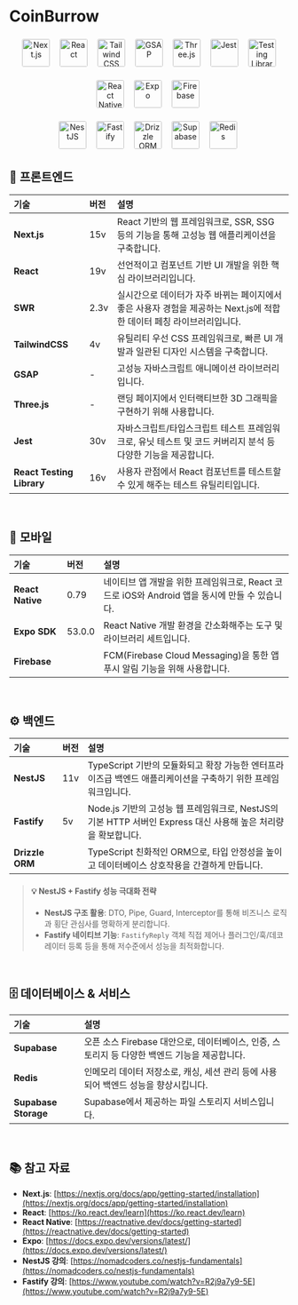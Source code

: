 # CoinBurrow

<p align="center">
    <img src="https://cdn.simpleicons.org/nextdotjs/f5f5eb" alt="Next.js" height="50" style="padding: 5px; border-radius:8px;"/>&nbsp;
    <img src="https://cdn.simpleicons.org/react/61DAFB" alt="React" height="50" style="padding: 5px; border-radius:8px;"/>&nbsp;
    <img src="https://cdn.simpleicons.org/tailwindcss/06B6D4" alt="Tailwind CSS" height="50" style="padding: 5px; border-radius:8px;"/>&nbsp;
    <img src="https://cdn.simpleicons.org/greensock/88CE02" alt="GSAP" height="50" style="padding: 5px; border-radius:8px;"/>&nbsp;
    <img src="https://cdn.simpleicons.org/threedotjs/f5f5eb" alt="Three.js" height="50" style="padding: 5px; border-radius:8px;"/>&nbsp;
      <img src="https://cdn.simpleicons.org/jest/C21325" alt="Jest" height="50" style="padding: 5px; border-radius:8px;"/>&nbsp;
    <img src="https://cdn.simpleicons.org/testinglibrary/E33332" alt="Testing Library" height="50" style="padding: 5px; border-radius:8px;"/>
</p>
<p align="center">
    <img src="https://cdn.simpleicons.org/react/61DAFB" alt="React Native" height="50" style="padding: 5px; border-radius:8px;"/>&nbsp;
    <img src="https://cdn.simpleicons.org/expo/f5f5eb" alt="Expo" height="50" style="padding: 5px; border-radius:8px;"/>&nbsp;
  <img src="https://cdn.simpleicons.org/firebase/FFCA28" alt="Firebase" height="50" style="padding: 5px; border-radius:8px;"/>&nbsp;
</p>
<p align="center">
    <img src="https://cdn.simpleicons.org/nestjs/E0234E" alt="NestJS" height="50" style="padding: 5px; border-radius:8px;"/>&nbsp;
    <img src="https://cdn.simpleicons.org/fastify/f5f5eb" alt="Fastify" height="50" style="padding: 5px; border-radius:8px;"/>&nbsp;
    <img src="https://cdn.simpleicons.org/drizzle/C5F74F" alt="Drizzle ORM" height="50" style="padding: 5px; border-radius:8px;"/>&nbsp;
    <img src="https://cdn.simpleicons.org/supabase/3ECF8E" alt="Supabase" height="50" style="padding: 5px; border-radius:8px;"/>&nbsp;
    <img src="https://cdn.simpleicons.org/redis/DC382D" alt="Redis" height="50" style="padding: 5px; border-radius:8px;"/>&nbsp;
</p>



## 🚀 프론트엔드

| 기술 | 버전 | 설명 |
| :--- | :--- | :--- |
| **Next.js** | 15v | React 기반의 웹 프레임워크로, SSR, SSG 등의 기능을 통해 고성능 웹 애플리케이션을 구축합니다. |
| **React** | 19v | 선언적이고 컴포넌트 기반 UI 개발을 위한 핵심 라이브러리입니다. |
| **SWR** | 2.3v | 실시간으로 데이터가 자주 바뀌는 페이지에서 좋은 사용자 경험을 제공하는 Next.js에 적합한 데이터 페칭 라이브러리입니다. |
| **TailwindCSS** | 4v | 유틸리티 우선 CSS 프레임워크로, 빠른 UI 개발과 일관된 디자인 시스템을 구축합니다. |
| **GSAP**                  | -    | 고성능 자바스크립트 애니메이션 라이브러리입니다.  |
| **Three.js**              | -    | 랜딩 페이지에서 인터랙티브한 3D 그래픽을 구현하기 위해 사용합니다.  |
| **Jest** | 30v | 자바스크립트/타입스크립트 테스트 프레임워크로, 유닛 테스트 및 코드 커버리지 분석 등 다양한 기능을 제공합니다. |
| **React Testing Library** | 16v | 사용자 관점에서 React 컴포넌트를 테스트할 수 있게 해주는 테스트 유틸리티입니다. |

<br/>

## 📱 모바일

| 기술 | 버전 | 설명 |
| :--- | :--- | :--- |
| **React Native** | 0.79 | 네이티브 앱 개발을 위한 프레임워크로, React 코드로 iOS와 Android 앱을 동시에 만들 수 있습니다. |
| **Expo SDK** | 53.0.0 | React Native 개발 환경을 간소화해주는 도구 및 라이브러리 세트입니다. |
| **Firebase** |        | FCM(Firebase Cloud Messaging)을 통한 앱 푸시 알림 기능을 위해 사용합니다.  |

<br/>

## ⚙️ 백엔드

| 기술 | 버전 | 설명 |
| :--- | :--- | :--- |
| **NestJS** | 11v | TypeScript 기반의 모듈화되고 확장 가능한 엔터프라이즈급 백엔드 애플리케이션을 구축하기 위한 프레임워크입니다. |
| **Fastify** | 5v | Node.js 기반의 고성능 웹 프레임워크로, NestJS의 기본 HTTP 서버인 Express 대신 사용해 높은 처리량을 확보합니다. |
| **Drizzle ORM** |  | TypeScript 친화적인 ORM으로, 타입 안정성을 높이고 데이터베이스 상호작용을 간결하게 만듭니다. |

> #### 💡 NestJS + Fastify 성능 극대화 전략
>
> - **NestJS 구조 활용**: DTO, Pipe, Guard, Interceptor를 통해 비즈니스 로직과 횡단 관심사를 명확하게 분리합니다.
> - **Fastify 네이티브 기능**: `FastifyReply` 객체 직접 제어나 플러그인/훅/데코레이터 등록 등을 통해 저수준에서 성능을 최적화합니다.

<br/>

## 🗄️ 데이터베이스 & 서비스

| 기술 | 설명 |
| :--- | :--- |
| **Supabase** | 오픈 소스 Firebase 대안으로, 데이터베이스, 인증, 스토리지 등 다양한 백엔드 기능을 제공합니다. |
| **Redis** | 인메모리 데이터 저장소로, 캐싱, 세션 관리 등에 사용되어 백엔드 성능을 향상시킵니다. |
| **Supabase Storage** | Supabase에서 제공하는 파일 스토리지 서비스입니다. |

<br/>

## 📚 참고 자료

-   **Next.js**: [https://nextjs.org/docs/app/getting-started/installation](https://nextjs.org/docs/app/getting-started/installation)
-   **React**: [https://ko.react.dev/learn](https://ko.react.dev/learn)
-   **React Native**: [https://reactnative.dev/docs/getting-started](https://reactnative.dev/docs/getting-started)
-   **Expo**: [https://docs.expo.dev/versions/latest/](https://docs.expo.dev/versions/latest/)
-   **NestJS 강의**: [https://nomadcoders.co/nestjs-fundamentals](https://nomadcoders.co/nestjs-fundamentals)
-   **Fastify 강의**: [https://www.youtube.com/watch?v=R2j9a7y9-5E](https://www.youtube.com/watch?v=R2j9a7y9-5E)

